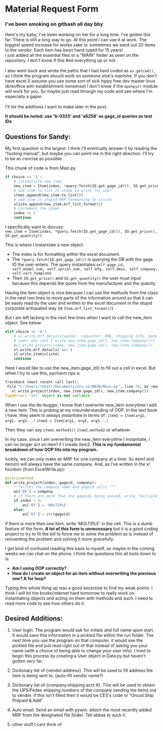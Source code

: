 # Material Request Form
### I've been smoking on gitbash all day bby

Here's my baby, I've been working on her for a long time. I've gotten this far. There is still a long way to go. At this point I can use it at work. The biggest speed increase for works sake is: sometimes we send out 20 items to the vendor. Each item has been hand typed for 15 years!<br/>
 I just added all the essential files to a "MAIN" folder as seen on the repository. I don't know if this #$%$ed everything up or not.<br/><br/> I also went back and wrote the paths that I had hard coded as `os.getcwd()`, so I think the program should work on someone else's machine. If you don't have excel (I assume you use some sort of sick hippy free dev master linux libreoffice anti-establishment nonsense) I don't know if the `openpyxl` module will work for you. So maybe just read through my code and see where I'm especially a gaper.<br/><br/> I'll list the additions I want to make later in the post.

__It should be noted: use 'b-0325' and 'a6258' as gage_id queries as test IDs__
## Questions for Sandy:
My first question is the largest. I think I'll eventually answer it by reading the "fucking manual", but maybe you can point me in the right direction. I'll try to be as concise as possible.

This chunk of code is from Main.py
```python
if choice == '1':
    # instantiate new item
    new_item = Item(index, *query.fetch(IO.get_gage_id()), IO.get_price(), IO.get_quantity())
    # add item to list of items to print for user
    items.append(new_item.to_list())
    # add item in stupid MRF formatting to xliste
    xliste.append(new_item.mrf_list_format())
    # increment the index
    index += 1
    continue
```
I specifically want to discuss: <br/>
`new_item = Item(index, *query.fetch(IO.get_gage_id()), IO.get_price(), IO.get_quantity()`

This is where I instantiate a new object.
* The index is for formatting within the excel document.
* The `*query.fetch(IO.get_gage_id())` is querying the DB with the gage ID the user enters.
The query instantiates:`self.gage_id, self.model_num, self.serial_num, self.mfg, self.desc, self.company, self.cert_template`
* Then `IO.get_price()` and `IO.get_quantity()` the user must input because this depends the quote from the manufacturer and the quanity.


Having the Item object is nice because I can use the methods from the class in the next two lines to move parts of the information around so that it can be easily read by the user and written to the excel document in the stupid corporate antiquated way (ie `Item.mrf_list_format()`)

But I am left lacking in the next few lines when I want to call the new_item object. See below:

```python
elif choice == '4':
    # xl.write_mrf_details(vendor, requestor, RMA, shipping info, date requested, date required, cert_type, interval, cal to mfg specs)
    # todo: why cant I write new_item.gage_id(), new_item.company()??
    #xl.write_project(index, new_item.gage_id(), new_item.company())
    xl.write_mrf_details('asc')
    xl.write_item(xliste)
    continue
```
Here I would like to use the new_item.gage_id() to fill out a cell in excel. But when I try to use this, pycharm rips a:
 ```python
Traceback (most recent call last):
  File "C:/Users/*User*/Documents/otv_v2/MAIN/Main.py", line 76, in <module>
    xl.write_project(index, new_item.gage_id(), new_item.company())
TypeError: 'str' object is not callable
```
When I use the de-bugger, I know that I overwrite new_item everytime I add a new item. This is probing at my misunderstanding of OOP. In the text book I have, they seem to always instantiate in terms of: `item1 = Item(arg1, arg2, arg3...)` `item2 = Item(arg1, arg2, arg3...)`

Then they can say `item1.method1()` `item2.method2` or whatever.

In my case, since I am overwriting the new_item everytime I instantiate, I can no longer act on item1 if I create item2. __This is my fundamental breakdown of how OOP fits into my program.__

luckily, we can only make an MRF for one company at a time. So item1 and item(n) will always have the same company. And, as I've written in the xl fucntion (from ExcelWrite.py):

```python
@staticmethod
def write_project(index, gageid, company):
    """writes the company name and gageid cells."""
    ws['D6'] = company
    # if there are more than one gageids being passed, write "multiple"
    if index > 0:
        ws['D7'] = 'MULTIPLE'
    else:
        ws['D7'] = str(gageid)
```

if there is more than one item, write 'MULTIPLE' in the cell. This is a dumb feature of the form. __A lot of this form is unnecessary__ but it is a good coding project to try to fit the bill to force me to solve the problem as is instead of reinventing the problem and solving it more gracefully.

I got kind of confused reading this back to myself, so maybe in the coming weeks we can chat on the phone. I think the questions this all boils down to is:
* __Am I using OOP correctly?__
* __How do I create an object for an item without overwriting the previous one? A for loop?__

Typing this whole thing up was a good excersize to find my weak points. I think I will hit the books/internet hard tomorrow to really work on instantiating objects and acting on them with methods and such. I need to read more code to see how others do it.

## Desired Additions:
1. User login. The program would ask for initials and full name upon start. It would save this information in a pickled file within the run folder. The next time you use the program on that computer, it would see the pickled file and just read right out of that instead of asking you your name (with a choice of being able to change your user info). I tried to begin this process by creating a User object in Data.py but haven't gotten very far.

2. Dictionary list of {vendor:address}. This will be used to fill address the item is being sent to. (auto-fill vendor name?)

3. Dictionary list of {company:shipping acct #}. This will be used to obtain the UPS/Fedex shipping numbers of the company sending the items out to vendor. If this isn't filled then it would be CES's code or "Groud Ship Prepaid & Add"

4. Auto email. Send an email with pywin. attach the most recently added MRF from the designated file folder. Tell abbas to suck it.

5. other stuff I cant think of
